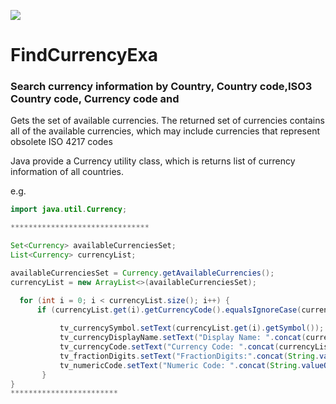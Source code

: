 ![](https://i.imgur.com/iyRpn4p.jpg)

# FindCurrencyExa
### Search currency information by Country, Country code,ISO3 Country code, Currency code and 
Gets the set of available currencies. The returned set of currencies contains all of the available currencies, which may include currencies that represent obsolete ISO 4217 codes

Java provide a Currency utility class, which is returns list of currency information of all countries.

e.g.

```java
import java.util.Currency;

*******************************

Set<Currency> availableCurrenciesSet;
List<Currency> currencyList;

availableCurrenciesSet = Currency.getAvailableCurrencies();
currencyList = new ArrayList<>(availableCurrenciesSet);

  for (int i = 0; i < currencyList.size(); i++) {
      if (currencyList.get(i).getCurrencyCode().equalsIgnoreCase(currencyCode)) {
          
           tv_currencySymbol.setText(currencyList.get(i).getSymbol());
           tv_currencyDisplayName.setText("Display Name: ".concat(currencyList.get(i).getDisplayName()));
           tv_currencyCode.setText("Currency Code: ".concat(currencyList.get(i).getCurrencyCode()));
           tv_fractionDigits.setText("FractionDigits:".concat(String.valueOf(currencyList.get(i).getDefaultFractionDigits())));
           tv_numericCode.setText("Numeric Code: ".concat(String.valueOf(currencyList.get(i).getNumericCode())));
       }
}
************************
```
